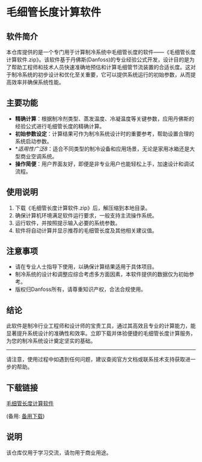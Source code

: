 # 毛细管长度计算软件

## 软件简介

本仓库提供的是一个专门用于计算制冷系统中毛细管长度的软件——《毛细管长度计算软件.zip》。该软件基于丹佛斯(Danfoss)的专业经验公式开发，设计目的是为了帮助工程师和技术人员快速准确地预估和计算毛细管节流装置的合适长度。这对于制冷系统的初步设计和优化至关重要，它可以提供系统运行的初始参数，从而提高效率并确保系统性能。

## 主要功能

- **精确计算**：根据制冷剂类型、蒸发温度、冷凝温度等关键参数，应用丹佛斯的经验公式进行毛细管长度的精确计算。
- **初始参数设定**：计算结果可作为制冷系统设计时的重要参考，帮助设置合理的系统启动参数。
- **适用性广泛8*：适合不同类型的制冷设备和应用场景，无论是家用冰箱还是大型商业空调系统。
- **操作简便**：用户界面友好，即便是非专业用户也能轻松上手，加速设计和调试流程。

## 使用说明

1. 下载《毛细管长度计算软件.zip》后，解压缩到本地目录。
2. 确保计算机环境满足软件运行要求，一般支持主流操作系统。
3. 运行软件，并按照提示输入必要的系统参数。
4. 软件将自动计算并显示推荐的毛细管长度及其他相关建议值。

## 注意事项

- 请在专业人士指导下使用，以确保计算结果适用于具体项目。
- 制冷系统的设计和调整应综合考虑多方面因素，本软件提供的数据仅为初始参考。
- 版权归Danfoss所有，请尊重知识产权，合法合规使用。

## 结论

此软件是制冷行业工程师和设计师的宝贵工具，通过其高效且专业的计算能力，能显著提升系统设计的准确性和效率。立即下载并体验便捷的毛细管长度计算服务，为您的制冷系统设计奠定坚实的基础。

---

请注意，使用过程中如遇到任何问题，建议查阅官方文档或联系技术支持获取进一步的帮助。

## 下载链接
[毛细管长度计算软件](https://pan.quark.cn/s/d4826fc1c937) 

(备用: [备用下载](https://pan.baidu.com/s/1M86AO2qkuwupLrH3Zfmzmw?pwd=1234))

## 说明

该仓库仅用于学习交流，请勿用于商业用途。
